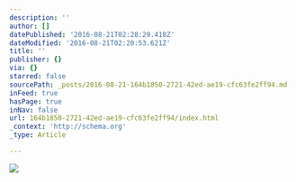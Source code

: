 ```yaml
---
description: ''
author: []
datePublished: '2016-08-21T02:28:29.418Z'
dateModified: '2016-08-21T02:20:53.621Z'
title: ''
publisher: {}
via: {}
starred: false
sourcePath: _posts/2016-08-21-164b1850-2721-42ed-ae19-cfc63fe2ff94.md
inFeed: true
hasPage: true
inNav: false
url: 164b1850-2721-42ed-ae19-cfc63fe2ff94/index.html
_context: 'http://schema.org'
_type: Article

---
```

![](https://the-grid-user-content.s3-us-west-2.amazonaws.com/3f65206e-6ba3-4e3c-8bc8-57eb437ccb2e.jpg)